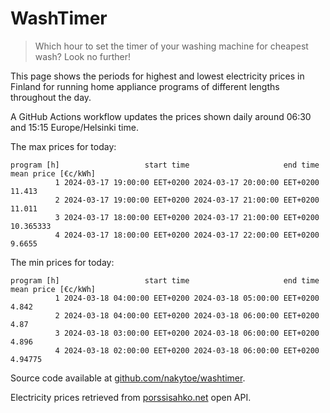 
# WashTimer

> Which hour to set the timer of your washing machine for cheapest wash? Look no further!

This page shows the periods for highest and lowest electricity prices in Finland 
for running home appliance programs of different lengths throughout the day. 

A GitHub Actions workflow updates the prices shown daily around 06:30 and 15:15 Europe/Helsinki time.

The max prices for today:

	program [h]                   start time                     end time mean price [€c/kWh]
	          1 2024-03-17 19:00:00 EET+0200 2024-03-17 20:00:00 EET+0200              11.413
	          2 2024-03-17 19:00:00 EET+0200 2024-03-17 21:00:00 EET+0200              11.011
	          3 2024-03-17 18:00:00 EET+0200 2024-03-17 21:00:00 EET+0200           10.365333
	          4 2024-03-17 18:00:00 EET+0200 2024-03-17 22:00:00 EET+0200              9.6655

The min prices for today:

	program [h]                   start time                     end time mean price [€c/kWh]
	          1 2024-03-18 04:00:00 EET+0200 2024-03-18 05:00:00 EET+0200               4.842
	          2 2024-03-18 04:00:00 EET+0200 2024-03-18 06:00:00 EET+0200                4.87
	          3 2024-03-18 03:00:00 EET+0200 2024-03-18 06:00:00 EET+0200               4.896
	          4 2024-03-18 02:00:00 EET+0200 2024-03-18 06:00:00 EET+0200             4.94775


Source code available at [github.com/nakytoe/washtimer](https://github.com/nakytoe/washtimer).

Electricity prices retrieved from [porssisahko.net](https://porssisahko.net/api) open API.
